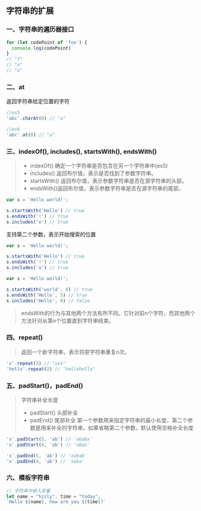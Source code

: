 ## **字符串的扩展**

### 一、字符串的遍历器接口
```javascript
for (let codePoint of 'foo') {
  console.log(codePoint)
}
// "f"
// "o"
// "o"
```

### 二、at
返回字符串给定位置的字符
```javascript
//es5
'abc'.charAt(0) // "a"

//es6
'abc'.at(0) // "a"
```

### 三、indexOf(), includes(), startsWith(), endsWith()

> * indexOf() 确定一个字符串是否包含在另一个字符串中(es5)
> * includes() 返回布尔值，表示是否找到了参数字符串。
> * startsWith() 返回布尔值，表示参数字符串是否在源字符串的头部。
> * endsWith()返回布尔值，表示参数字符串是否在源字符串的尾部。

```javascript
var s = 'Hello world!';

s.startsWith('Hello') // true
s.endsWith('!') // true
s.includes('o') // true
```

支持第二个参数，表示开始搜索的位置
```javascript
var s = 'Hello world!';

s.startsWith('Hello') // true
s.endsWith('!') // true
s.includes('o') // true
```

```javascript
var s = 'Hello world!';

s.startsWith('world', 6) // true
s.endsWith('Hello', 5) // true
s.includes('Hello', 6) // false
```

>endsWith的行为与其他两个方法有所不同。它针对前n个字符，而其他两个方法针对从第n个位置直到字符串结束。

### 四、repeat()
>返回一个新字符串，表示将原字符串重复n次。
```javascript
'x'.repeat(3) // "xxx"
'hello'.repeat(2) // "hellohello"
```

### 五、padStart()，padEnd()
>字符串补全长度
> * padStart() 头部补全
> * padEnd() 尾部补全
>第一个参数用来指定字符串的最小长度，第二个参数是用来补全的字符串。如果省略第二个参数，默认使用空格补全长度

```javascript
'x'.padStart(5, 'ab') // 'ababx'
'x'.padStart(4, 'ab') // 'abax'

'x'.padEnd(5, 'ab') // 'xabab'
'x'.padEnd(4, 'ab') // 'xaba'
```


### 六、模板字符串
```javascript
// 字符串中嵌入变量
let name = "hzzly", time = "today";
`Hello ${name}, how are you ${time}?`
```